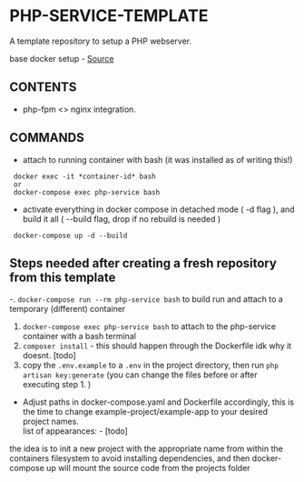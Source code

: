 # PHP-SERVICE-TEMPLATE

A template repository to setup a PHP webserver.

base docker setup - [Source](https://betterstack.com/community/guides/scaling-php/php-docker-images/#prerequisites)

## CONTENTS

- php-fpm <> nginx integration.

## COMMANDS

- attach to running container with bash (it was installed as of writing this!)

```
 docker exec -it *container-id* bash
 or
 docker-compose exec php-service bash
```

- activate everything in docker compose in detached mode ( -d flag ), and build it all ( --build flag, drop if no rebuild is needed )

```
 docker-compose up -d --build
```

## Steps needed after creating a fresh repository from this template

-. `docker-compose run --rm php-service bash` to build run and attach to a temporary (different) container

1.  `docker-compose exec php-service bash` to attach to the php-service container with a bash terminal
2.  `composer install` - this should happen through the Dockerfile idk why it doesnt. [todo]
3.  copy the `.env.example` to a `.env` in the project directory, then run `php artisan key:generate` (you can change the files before or after executing step 1. )

- Adjust paths in docker-compose.yaml and Dockerfile accordingly, this is the time to change example-project/example-app to your desired project names. </br>
  list of appearances: - [todo]

the idea is to init a new project with the appropriate name from within the containers filesystem to avoid installing dependencies, and then docker-compose up will mount the source code from the projects folder
